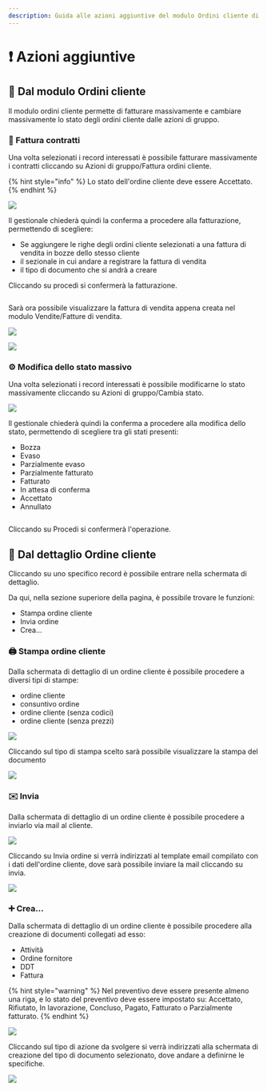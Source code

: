 ```yaml
---
description: Guida alle azioni aggiuntive del modulo Ordini cliente di OpenSTAManager
---
```


# ❗ Azioni aggiuntive

## 👥 Dal modulo Ordini cliente

Il modulo ordini cliente permette di fatturare massivamente e cambiare massivamente lo stato degli ordini cliente dalle azioni di gruppo.

### 📃 Fattura contratti

Una volta selezionati i record interessati è possibile fatturare massivamente i contratti cliccando su Azioni di gruppo/Fattura ordini cliente.

{% hint style="info" %}
Lo stato dell'ordine cliente deve essere Accettato.
{% endhint %}

![](<../../../../.gitbook/assets/immagine (152).png>)

Il gestionale chiederà quindi la conferma a procedere alla fatturazione, permettendo di scegliere:

* Se aggiungere le righe degli ordini cliente selezionati a una fattura di vendita in bozze dello stesso cliente
* il sezionale in cui andare a registrare la fattura di vendita
* il tipo di documento che si andrà a creare

Cliccando su procedi si confermerà la fatturazione.

&#x20;                                                 <img src="../../../../.gitbook/assets/immagine (160).png" alt="" data-size="original">

Sarà ora possibile visualizzare la fattura di vendita appena creata nel modulo Vendite/Fatture di vendita.

![](<../../../../.gitbook/assets/immagine (247).png>)

![](<../../../../.gitbook/assets/immagine (155).png>)

### ⚙️ Modifica dello stato massivo

Una volta selezionati i record interessati è possibile modificarne lo stato massivamente cliccando su Azioni di gruppo/Cambia stato.

![](<../../../../.gitbook/assets/immagine (244).png>)

Il gestionale chiederà quindi la conferma a procedere alla modifica dello stato, permettendo di scegliere tra gli stati presenti:

* Bozza
* Evaso
* Parzialmente evaso
* Parzialmente fatturato
* Fatturato
* In attesa di conferma
* Accettato
* Annullato

&#x20;                                                  <img src="../../../../.gitbook/assets/immagine (233).png" alt="" data-size="original">

Cliccando su Procedi si confermerà l'operazione.

## 👤 Dal dettaglio Ordine cliente

Cliccando su uno specifico record è possibile entrare nella schermata di dettaglio.

Da qui, nella sezione superiore della pagina, è possibile trovare le funzioni:

* Stampa ordine cliente
* Invia ordine
* Crea...

### 🖨️ Stampa ordine cliente

Dalla schermata di dettaglio di un ordine cliente è possibile procedere a diversi tipi di stampe:

* ordine cliente
* consuntivo ordine
* ordine cliente (senza codici)
* ordine cliente (senza prezzi)

![](<../../../../.gitbook/assets/immagine (245).png>)

Cliccando sul tipo di stampa scelto sarà possibile visualizzare la stampa del documento

&#x20;                                           ![](<../../../../.gitbook/assets/immagine (158).png>)

### ✉️ Invia

Dalla schermata di dettaglio di un ordine cliente è possibile procedere a inviarlo via mail al cliente.

![](<../../../../.gitbook/assets/immagine (254).png>)

Cliccando su Invia ordine si verrà indirizzati al template email compilato con i dati dell'ordine cliente, dove sarà possibile inviare la mail cliccando su invia.

![](<../../../../.gitbook/assets/immagine (131).png>)

### ➕ Crea...

Dalla schermata di dettaglio di un ordine cliente è possibile procedere alla creazione di documenti collegati ad esso:

* Attività
* Ordine fornitore
* DDT
* Fattura

{% hint style="warning" %}
Nel preventivo deve essere presente almeno una riga, e lo stato del preventivo deve essere impostato su: Accettato, Rifiutato, In lavorazione, Concluso, Pagato, Fatturato o Parzialmente fatturato.
{% endhint %}

![](<../../../../.gitbook/assets/immagine (128).png>)

Cliccando sul tipo di azione da svolgere si verrà indirizzati alla schermata di creazione del tipo di documento selezionato, dove andare a definirne le specifiche.

![](<../../../../.gitbook/assets/immagine (161).png>)

